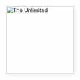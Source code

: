 <img src="https://github.com/RNGsus1/AleksandrShurakov/blob/main/img/photo_5222386040017381631_y.jpg" alt="The Unlimited" width="180"/>

